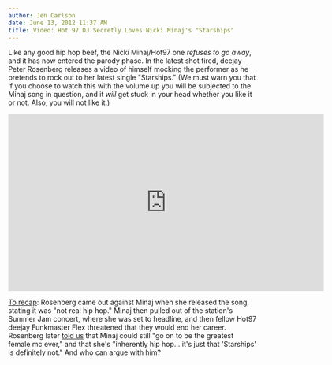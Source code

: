 ```yaml
---
author: Jen Carlson
date: June 13, 2012 11:37 AM
title: Video: Hot 97 DJ Secretly Loves Nicki Minaj's "Starships"
---
```


<p>Like any good hip hop beef, the Nicki Minaj/Hot97 one <em>refuses to go away</em>, and it has now entered the parody phase. In the latest shot fired, deejay Peter Rosenberg releases a video of himself mocking the performer as he pretends to rock out to her latest single &quot;Starships.&quot; (We must warn you that if you choose to watch this with the volume up you will be subjected to the Minaj song in question, and it <em>will</em> get stuck in your head whether you like it or not. Also, you will not like it.)</p>

<p><iframe width="640" height="360" src="https://web.archive.org/web/20120614094029if_/http://www.youtube.com/embed/rBSqpi_i2BU" frameborder="0" allowfullscreen></iframe></p>

<p><a href="https://web.archive.org/web/20120614094029/http://gothamist.com/2012/06/06/time_to_catch_up_on_the_nicki_minaj.php">To recap</a>: Rosenberg came out against Minaj when she released the song, stating it was &quot;not real hip hop.&quot; Minaj then pulled out of the station&apos;s Summer Jam concert, where she was set to headline, and then fellow Hot97 deejay Funkmaster Flex threatened that they would end her career. Rosenberg later <a href="https://web.archive.org/web/20120614094029/http://gothamist.com/2012/06/07/dj_peter_rosenberg.php">told us</a> that Minaj could still &quot;go on to be the greatest female mc ever,&quot; and that she&apos;s &quot;inherently hip hop... it&apos;s just that &apos;Starships&apos; is definitely not.&quot; And who can argue with him?</p>